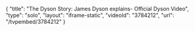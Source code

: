 {
    "title": "The Dyson Story: James Dyson explains- Official Dyson Video",
    "type": "solo",
    "layout": "iframe-static",
    "videoId": "3784212",
    "url": "\/tvpembed\/3784212"
}